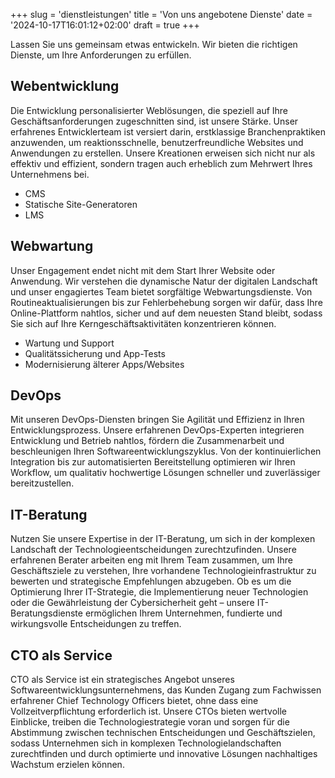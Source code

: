 +++
slug = 'dienstleistungen'
title = 'Von uns angebotene Dienste'
date = '2024-10-17T16:01:12+02:00'
draft = true
+++

Lassen Sie uns gemeinsam etwas entwickeln. Wir bieten die richtigen Dienste, um Ihre Anforderungen zu erfüllen.

## Webentwicklung

Die Entwicklung personalisierter Weblösungen, die speziell auf Ihre Geschäftsanforderungen zugeschnitten sind, ist unsere Stärke. Unser erfahrenes Entwicklerteam ist versiert darin, erstklassige Branchenpraktiken anzuwenden, um reaktionsschnelle, benutzerfreundliche Websites und Anwendungen zu erstellen. Unsere Kreationen erweisen sich nicht nur als effektiv und effizient, sondern tragen auch erheblich zum Mehrwert Ihres Unternehmens bei.

- CMS
- Statische Site-Generatoren
- LMS

## Webwartung

Unser Engagement endet nicht mit dem Start Ihrer Website oder Anwendung. Wir verstehen die dynamische Natur der digitalen Landschaft und unser engagiertes Team bietet sorgfältige Webwartungsdienste. Von Routineaktualisierungen bis zur Fehlerbehebung sorgen wir dafür, dass Ihre Online-Plattform nahtlos, sicher und auf dem neuesten Stand bleibt, sodass Sie sich auf Ihre Kerngeschäftsaktivitäten konzentrieren können.

- Wartung und Support
- Qualitätssicherung und App-Tests
- Modernisierung älterer Apps/Websites

## DevOps

Mit unseren DevOps-Diensten bringen Sie Agilität und Effizienz in Ihren Entwicklungsprozess. Unsere erfahrenen DevOps-Experten integrieren Entwicklung und Betrieb nahtlos, fördern die Zusammenarbeit und beschleunigen Ihren Softwareentwicklungszyklus. Von der kontinuierlichen Integration bis zur automatisierten Bereitstellung optimieren wir Ihren Workflow, um qualitativ hochwertige Lösungen schneller und zuverlässiger bereitzustellen.

## IT-Beratung

Nutzen Sie unsere Expertise in der IT-Beratung, um sich in der komplexen Landschaft der Technologieentscheidungen zurechtzufinden. Unsere erfahrenen Berater arbeiten eng mit Ihrem Team zusammen, um Ihre Geschäftsziele zu verstehen, Ihre vorhandene Technologieinfrastruktur zu bewerten und strategische Empfehlungen abzugeben. Ob es um die Optimierung Ihrer IT-Strategie, die Implementierung neuer Technologien oder die Gewährleistung der Cybersicherheit geht – unsere IT-Beratungsdienste ermöglichen Ihrem Unternehmen, fundierte und wirkungsvolle Entscheidungen zu treffen.

## CTO als Service

CTO als Service ist ein strategisches Angebot unseres Softwareentwicklungsunternehmens, das Kunden Zugang zum Fachwissen erfahrener Chief Technology Officers bietet, ohne dass eine Vollzeitverpflichtung erforderlich ist. Unsere CTOs bieten wertvolle Einblicke, treiben die Technologiestrategie voran und sorgen für die Abstimmung zwischen technischen Entscheidungen und Geschäftszielen, sodass Unternehmen sich in komplexen Technologielandschaften zurechtfinden und durch optimierte und innovative Lösungen nachhaltiges Wachstum erzielen können.